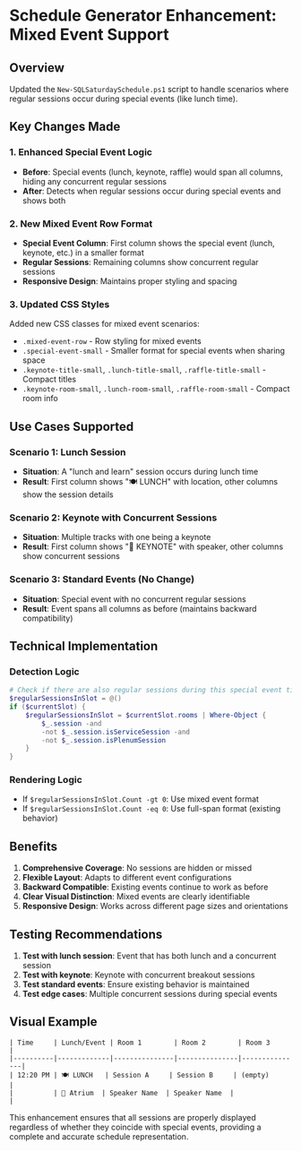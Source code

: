 # Schedule Generator Enhancement: Mixed Event Support

## Overview
Updated the `New-SQLSaturdaySchedule.ps1` script to handle scenarios where regular sessions occur during special events (like lunch time).

## Key Changes Made

### 1. Enhanced Special Event Logic
- **Before**: Special events (lunch, keynote, raffle) would span all columns, hiding any concurrent regular sessions
- **After**: Detects when regular sessions occur during special events and shows both

### 2. New Mixed Event Row Format
- **Special Event Column**: First column shows the special event (lunch, keynote, etc.) in a smaller format
- **Regular Sessions**: Remaining columns show concurrent regular sessions
- **Responsive Design**: Maintains proper styling and spacing

### 3. Updated CSS Styles
Added new CSS classes for mixed event scenarios:
- `.mixed-event-row` - Row styling for mixed events
- `.special-event-small` - Smaller format for special events when sharing space
- `.keynote-title-small`, `.lunch-title-small`, `.raffle-title-small` - Compact titles
- `.keynote-room-small`, `.lunch-room-small`, `.raffle-room-small` - Compact room info

## Use Cases Supported

### Scenario 1: Lunch Session
- **Situation**: A "lunch and learn" session occurs during lunch time
- **Result**: First column shows "🍽️ LUNCH" with location, other columns show the session details

### Scenario 2: Keynote with Concurrent Sessions
- **Situation**: Multiple tracks with one being a keynote
- **Result**: First column shows "🎤 KEYNOTE" with speaker, other columns show concurrent sessions

### Scenario 3: Standard Events (No Change)
- **Situation**: Special event with no concurrent regular sessions
- **Result**: Event spans all columns as before (maintains backward compatibility)

## Technical Implementation

### Detection Logic
```powershell
# Check if there are also regular sessions during this special event time
$regularSessionsInSlot = @()
if ($currentSlot) {
    $regularSessionsInSlot = $currentSlot.rooms | Where-Object { 
        $_.session -and 
        -not $_.session.isServiceSession -and 
        -not $_.session.isPlenumSession 
    }
}
```

### Rendering Logic
- If `$regularSessionsInSlot.Count -gt 0`: Use mixed event format
- If `$regularSessionsInSlot.Count -eq 0`: Use full-span format (existing behavior)

## Benefits

1. **Comprehensive Coverage**: No sessions are hidden or missed
2. **Flexible Layout**: Adapts to different event configurations
3. **Backward Compatible**: Existing events continue to work as before
4. **Clear Visual Distinction**: Mixed events are clearly identifiable
5. **Responsive Design**: Works across different page sizes and orientations

## Testing Recommendations

1. **Test with lunch session**: Event that has both lunch and a concurrent session
2. **Test with keynote**: Keynote with concurrent breakout sessions
3. **Test standard events**: Ensure existing behavior is maintained
4. **Test edge cases**: Multiple concurrent sessions during special events

## Visual Example

```
| Time     | Lunch/Event | Room 1        | Room 2        | Room 3        |
|----------|-------------|---------------|---------------|---------------|
| 12:20 PM | 🍽️ LUNCH   | Session A     | Session B     | (empty)       |
|          | 📍 Atrium  | Speaker Name  | Speaker Name  |               |
```

This enhancement ensures that all sessions are properly displayed regardless of whether they coincide with special events, providing a complete and accurate schedule representation.
